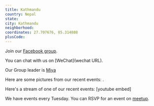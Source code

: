 ```yaml
---
title: Kathmandu
country: Nepal
state: 
city: Kathmandu
neighborhood: 
coordinates: 27.707676, 85.314888
plusCode:
---
```

Join our [Facebook group](https://www.facebook.com/groups/free.code.camp.kathmandu).

You can chat with us on [WeChat](wechat URL).

Our Group leader is [Miya](freecodecamp.org/miya)

Here are some pictures from our recent events:
![]().

Here's a stream of one of our recent events:
[youtube embed]

We have events every Tuesday. You can RSVP for an event on [meetup](meetupurl).
